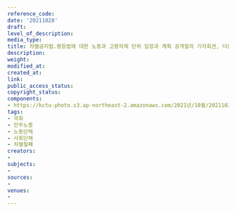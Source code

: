 ```yaml
---
reference_code: 
date: '20211028'
draft: 
level_of_description: 
media_type: 
title: 차별금지법.평등법에 대한 노동과 고용의제 단위 입장과 계획 공개질의 기자회견, 더불어민주당과 국민의힘에 직접 공개질의서 전달
description: 
weight: 
modified_at: 
created_at: 
link: 
public_access_status: 
copyright_status: 
components:
- https://kctu-photo.s3.ap-northeast-2.amazonaws.com/2021년/10월/20211028-차별금지법.평등법에+대한+노동과+고용의제+단위+입장과+계획+공개질의+기자회견,+더불어민주당과+국민의힘에+직접+공개질의서+전달_국회_민주노총_노동단체_사회단체_차별철폐/404386_63371_5944.jpg
tags:
- 국회
- 민주노총
- 노동단체
- 사회단체
- 차별철폐
creators:
- 
subjects:
- 
sources:
- 
venues:
- 
---
```

